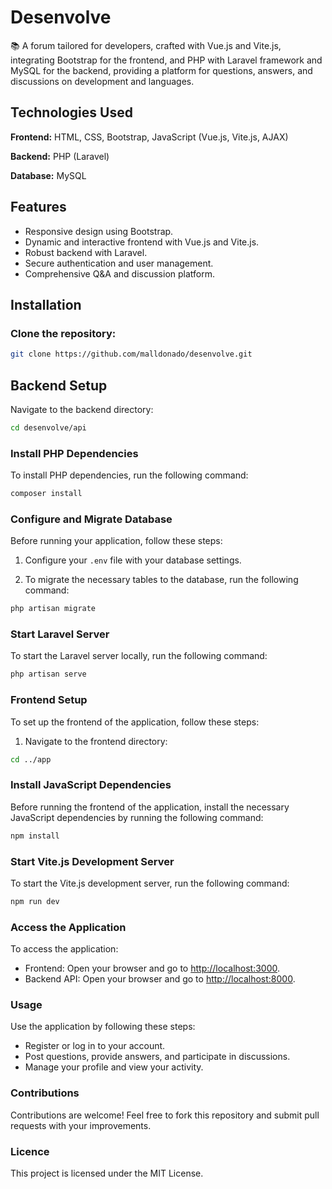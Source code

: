 # Desenvolve

📚 A forum tailored for developers, crafted with Vue.js and Vite.js, integrating Bootstrap for the frontend, and PHP with Laravel framework and MySQL for the backend, providing a platform for questions, answers, and discussions on development and languages.

## Technologies Used

**Frontend:** HTML, CSS, Bootstrap, JavaScript (Vue.js, Vite.js, AJAX)

**Backend:** PHP (Laravel)

**Database:** MySQL

## Features

- Responsive design using Bootstrap.
- Dynamic and interactive frontend with Vue.js and Vite.js.
- Robust backend with Laravel.
- Secure authentication and user management.
- Comprehensive Q&A and discussion platform.

## Installation

### Clone the repository:

```bash
git clone https://github.com/malldonado/desenvolve.git
```

## Backend Setup

Navigate to the backend directory:

```bash
cd desenvolve/api
```

### Install PHP Dependencies

To install PHP dependencies, run the following command:

```bash
composer install
```

### Configure and Migrate Database

Before running your application, follow these steps:

1. Configure your `.env` file with your database settings.

2. To migrate the necessary tables to the database, run the following command:

```bash
php artisan migrate
```

### Start Laravel Server

To start the Laravel server locally, run the following command:

```bash
php artisan serve
```

### Frontend Setup

To set up the frontend of the application, follow these steps:

1. Navigate to the frontend directory:

```bash
cd ../app
```

### Install JavaScript Dependencies

Before running the frontend of the application, install the necessary JavaScript dependencies by running the following command:

```bash
npm install
```

### Start Vite.js Development Server

To start the Vite.js development server, run the following command:

```bash
npm run dev
```

### Access the Application

To access the application:

- Frontend: Open your browser and go to [http://localhost:3000](http://localhost:3000).
- Backend API: Open your browser and go to [http://localhost:8000](http://localhost:8000).

### Usage

Use the application by following these steps:

- Register or log in to your account.
- Post questions, provide answers, and participate in discussions.
- Manage your profile and view your activity.

### Contributions

Contributions are welcome! Feel free to fork this repository and submit pull requests with your improvements.

### Licence

This project is licensed under the MIT License.
